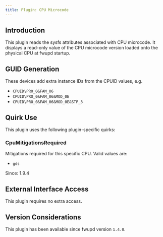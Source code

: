 ```yaml
---
title: Plugin: CPU Microcode
---
```


## Introduction

This plugin reads the sysfs attributes associated with CPU microcode.
It displays a read-only value of the CPU microcode version loaded onto
the physical CPU at fwupd startup.

## GUID Generation

These devices add extra instance IDs from the CPUID values, e.g.

* `CPUID\PRO_0&FAM_06`
* `CPUID\PRO_0&FAM_06&MOD_0E`
* `CPUID\PRO_0&FAM_06&MOD_0E&STP_3`

## Quirk Use

This plugin uses the following plugin-specific quirks:

### CpuMitigationsRequired

Mitigations required for this specific CPU. Valid values are:

* `gds`

Since: 1.9.4

## External Interface Access

This plugin requires no extra access.

## Version Considerations

This plugin has been available since fwupd version `1.4.0`.
